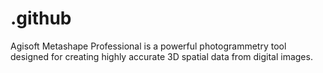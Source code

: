 # .github
Agisoft Metashape Professional is a powerful photogrammetry tool designed for creating highly accurate 3D spatial data from digital images.
